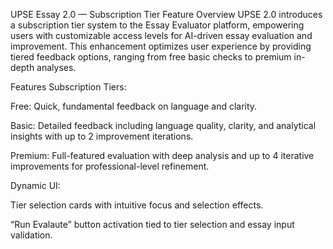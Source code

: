 UPSE Essay  2.0 — Subscription Tier Feature
Overview
UPSE 2.0 introduces a subscription tier system to the Essay Evaluator platform, empowering users with customizable access levels for AI-driven essay evaluation and improvement. This enhancement optimizes user experience by providing tiered feedback options, ranging from free basic checks to premium in-depth analyses.

Features
Subscription Tiers:

Free: Quick, fundamental feedback on language and clarity.

Basic: Detailed feedback including language quality, clarity, and analytical insights with up to 2 improvement iterations.

Premium: Full-featured evaluation with deep analysis and up to 4 iterative improvements for professional-level refinement.

Dynamic UI:

Tier selection cards with intuitive focus and selection effects.

“Run Evalaute” button activation tied to tier selection and essay input validation.
